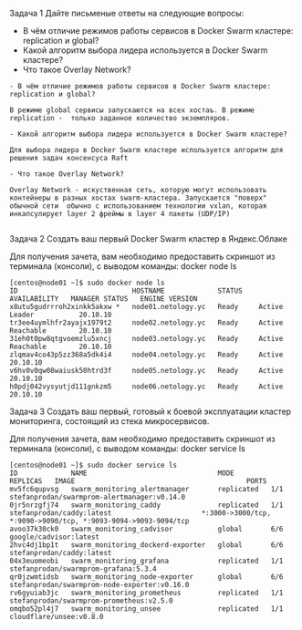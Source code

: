 Задача 1
Дайте письменые ответы на следующие вопросы:

- В чём отличие режимов работы сервисов в Docker Swarm кластере: replication и global?
- Какой алгоритм выбора лидера используется в Docker Swarm кластере?
- Что такое Overlay Network?

```
- В чём отличие режимов работы сервисов в Docker Swarm кластере: replication и global?

В режиме global сервисы запускаются на всех хостаъ. В режиме replication -  только заданное количество экземпляров.

- Какой алгоритм выбора лидера используется в Docker Swarm кластере?

Для выбора лидера в Docker Swarm кластере используется алгоритм для решения задач консенсуса Raft

- Что такое Overlay Network?

Overlay Network - искуственная сеть, которую могут использовать контейнеры в разных хостах swarm-кластера. Запускается "поверх" обычной сети  обычно с использованием технологии vxlan, которая инкапсулирует layer 2 фреймы в layer 4 пакеты (UDP/IP)


```

Задача 2
Создать ваш первый Docker Swarm кластер в Яндекс.Облаке

Для получения зачета, вам необходимо предоставить скриншот из терминала (консоли), с выводом команды:
docker node ls
```
[centos@node01 ~]$ sudo docker node ls
ID                            HOSTNAME             STATUS    AVAILABILITY   MANAGER STATUS   ENGINE VERSION
x8utu5gudrrroh2xinkk5akxw *   node01.netology.yc   Ready     Active         Leader           20.10.10
tr3ee4uymlhfr2ayajx1979t2     node02.netology.yc   Ready     Active         Reachable        20.10.10
31eh0t0pw8qtgvoemzlu5xncj     node03.netology.yc   Ready     Active         Reachable        20.10.10
zlqmav4co43p5zz368a5dk4i4     node04.netology.yc   Ready     Active                          20.10.10
v6hv0v0qw08waiusk50htrd3f     node05.netology.yc   Ready     Active                          20.10.10
h0pdj042vysyutjd111gnkzm5     node06.netology.yc   Ready     Active                          20.10.10
```

Задача 3
Создать ваш первый, готовый к боевой эксплуатации кластер мониторинга, состоящий из стека микросервисов.

Для получения зачета, вам необходимо предоставить скриншот из терминала (консоли), с выводом команды:
docker service ls

```
[centos@node01 ~]$ sudo docker service ls
ID             NAME                                MODE         REPLICAS   IMAGE                                          PORTS
mv5fc6qupvsg   swarm_monitoring_alertmanager       replicated   1/1        stefanprodan/swarmprom-alertmanager:v0.14.0    
0jr5nrzgfj74   swarm_monitoring_caddy              replicated   1/1        stefanprodan/caddy:latest                      *:3000->3000/tcp, *:9090->9090/tcp, *:9093-9094->9093-9094/tcp
avoo37k30ck0   swarm_monitoring_cadvisor           global       6/6        google/cadvisor:latest                         
2hvc4dj1bp1t   swarm_monitoring_dockerd-exporter   global       6/6        stefanprodan/caddy:latest                      
04x3euomeobi   swarm_monitoring_grafana            replicated   1/1        stefanprodan/swarmprom-grafana:5.3.4           
qr0jzwmtidsb   swarm_monitoring_node-exporter      global       6/6        stefanprodan/swarmprom-node-exporter:v0.16.0   
rv6gyuiab3jc   swarm_monitoring_prometheus         replicated   1/1        stefanprodan/swarmprom-prometheus:v2.5.0       
omqbo52pl4j7   swarm_monitoring_unsee              replicated   1/1        cloudflare/unsee:v0.8.0                        
```
